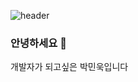![header](https://capsule-render.vercel.app/api?type=wave&color=auto&height=300&section=header&text=Welcome%Here&fontSize=90)

### 안녕하세요 👋
개발자가 되고싶은 박민욱입니다
<!--
**pmw0303/pmw0303** is a ✨ _special_ ✨ repository because its `README.md` (this file) appears on your GitHub profile.

Here are some ideas to get you started:

- 🔭 I’m currently working on ...
- 🌱 I’m currently learning ...
- 👯 I’m looking to collaborate on ...
- 🤔 I’m looking for help with ...
- 💬 Ask me about ...
- 📫 How to reach me: ...
- 😄 Pronouns: ...
- ⚡ Fun fact: ...
-->
